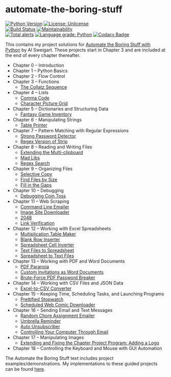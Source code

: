 # automate-the-boring-stuff
[![Python Version](https://img.shields.io/badge/python-3.6%20%7C%203.7-blue.svg)](https://www.python.org/getit/)
[![License: Unlicense](https://img.shields.io/badge/license-Unlicense-blue.svg)](http://unlicense.org/)
<br>
[![Build Status](https://travis-ci.com/zspatter/automate-the-boring-stuff.svg?branch=master)](https://travis-ci.com/zspatter/automate-the-boring-stuff)
[![Maintainability](https://api.codeclimate.com/v1/badges/712e73439d5f29d86eaf/maintainability)](https://codeclimate.com/github/zspatter/automate-the-boring-stuff/maintainability)
<br>
[![Total alerts](https://img.shields.io/lgtm/alerts/g/zspatter/automate-the-boring-stuff.svg?logo=lgtm&logoWidth=18)](https://lgtm.com/projects/g/zspatter/automate-the-boring-stuff/alerts/)
[![Language grade: Python](https://img.shields.io/lgtm/grade/python/g/zspatter/automate-the-boring-stuff.svg?logo=lgtm&logoWidth=18)](https://lgtm.com/projects/g/zspatter/automate-the-boring-stuff/context:python)
[![Codacy Badge](https://api.codacy.com/project/badge/Grade/931210b8e8d440ba8e0ce706214f2da2)](https://www.codacy.com/app/localhost_2/automate-the-boring-stuff?utm_source=github.com&amp;utm_medium=referral&amp;utm_content=zspatter/automate-the-boring-stuff&amp;utm_campaign=Badge_Grade)

This contains my project solutions for [Automate the Boring Stuff with Python](https://automatetheboringstuff.com/ "Automate the Boring Stuff with Python") by Al Sweigart. These projects start in Chapter 3 and are included at the end of every chapter thereafter. 

* Chapter 0 – Introduction
* Chapter 1 – Python Basics
* Chapter 2 - Flow Control
* Chapter 3 – Functions
    - [The Collatz Sequence](./collatz_sequence/)
* Chapter 4 – Lists
    - [Comma Code](./comma_code/)
    - [Character Picture Grid](./character_picture_grid/)
* Chapter 5 – Dictionaries and Structuring Data
    - [Fantasy Game Inventory](./fantasy_game_inventory/)
* Chapter 6 - Manipulating Strings
    - [Table Printer](./table_printer/)
* Chapter 7 – Pattern Matching with Regular Expressions
    - [Strong Password Detector](./strong_password_detector/)
    - [Regex Version of Strip](./regex_strip/)
* Chapter 8 – Reading and Writing Files
	- [Extending the Multi-clipboard](./multiclipboard/)
	- [Mad Libs](./mad_libs/)
	- [Regex Search](./regex_search/)
* Chapter 9 – Organizing Files
    - [Selective Copy](./selective_copy/)
    - [Find Files by Size](./find_files_by_size/)
    - [Fill in the Gaps](./fill_gaps/)
* Chapter 10 – Debugging
    - [Debugging Coin Toss](./debugging_coin_toss/)
* Chapter 11 – Web Scraping
    - [Command Line Emailer](./command_line_emailer/)
    - [Image Site Downloader](./image_site_downloader/)
    - [2048](./play_2048/)
    - [Link Verification](./link_verification/)
* Chapter 12 – Working with Excel Spreadsheets
    - [Multiplication Table Maker](./multiplication_table/)
    - [Blank Row Inserter](./row_inserter/)
    - [Spreadsheet Cell Inverter](./spreadsheet_cell_inverter/)
    - [Text Files to Spreadsheet](./text_to_spreadsheet/)
    - [Spreadsheet to Text Files](./spreadsheet_to_text/)
* Chapter 13 – Working with PDF and Word Documents
    - [PDF Paranoia](./pdf_paranoia/)
    - [Custom Invitations as Word Documents](./custom_invitations/)
    - [Brute-Force PDF Password Breaker](./pdf_password_breaker/)
* Chapter 14 – Working with CSV Files and JSON Data
    - [Excel-to-CSV Converter](./excel_to_csv/)
* Chapter 15 – Keeping Time, Scheduling Tasks, and Launching Programs
    - [Prettified Stopwatch](./prettified_stopwatch/)
    - [Scheduled Web Comic Downloader](./webcomic_downloader/)
* Chapter 16 – Sending Email and Text Messages
    - [Random Chore Assignment Emailer](./chore_assignment/)
    - [Umbrella Reminder](./umbrella_reminder/)
    - [Auto Unsubscriber](./unsubscribe/)
    - [Controlling Your Computer Through Email](./torrent_downloader/)
* Chapter 17 – Manipulating Images
    - [Extending and Fixing the Chapter Project Program: Adding a Logo](resize_add_logo/)
* Chapter 18 – Controlling the Keyboard and Mouse with GUI Automation
    
The Automate the Boring Stuff text includes project examples/demonstrations. My implementations to these guided projects can be found [here](./chapter_projects). 
